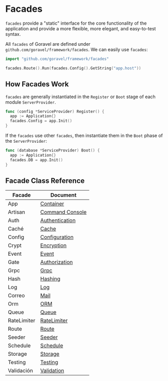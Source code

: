 # Facades

`facades` provide a "static" interface for the core functionality of the application and provide a more flexible, more
elegant, and easy-to-test syntax.

All `facades` of Goravel are defined under `github.com/goravel/framework/facades`. We can easily use `facades`:

```go
import "github.com/goravel/framework/facades"

facades.Route().Run(facades.Config().GetString("app.host"))
```

## How Facades Work

`facades` are generally instantiated in the `Register` or `Boot` stage of each module `ServerProvider`.

```go
func (config *ServiceProvider) Register() {
  app := Application{}
  facades.Config = app.Init()
}
```

If the `facades` use other `facades`, then instantiate them in the `Boot` phase of the `ServerProvider`:

```go
func (database *ServiceProvider) Boot() {
  app := Application{}
  facades.DB = app.Init()
}
```

## Facade Class Reference

| Facade      | Document                                     |
| ----------- | -------------------------------------------- |
| App         | [Container](../foundation/container)         |
| Artisan     | [Command Console](../advanced/artisan)       |
| Auth        | [Authentication](../security/authentication) |
| Caché       | [Cache](../advanced/cache)                   |
| Config      | [Configuration](../quickstart/configuration) |
| Crypt       | [Encryption](../security/encryption)         |
| Event       | [Event](../advanced/events)                  |
| Gate        | [Authorization](../security/authorization)   |
| Grpc        | [Grpc](../basic/grpc)                        |
| Hash        | [Hashing](../security/hashing)               |
| Log         | [Log](../basic/logging)                      |
| Correo      | [Mail](../advanced/mail)                     |
| Orm         | [ORM](../orm/quickstart)                     |
| Queue       | [Queue](../advanced/queues)                  |
| RateLimiter | [RateLimiter](../basic/routing)              |
| Route       | [Route](../basic/routing)                    |
| Seeder      | [Seeder](../orm/seeding)                     |
| Schedule    | [Schedule](../advanced/schedule)             |
| Storage     | [Storage](../advanced/schedule)              |
| Testing     | [Testing](../testing/quickstart)             |
| Validación  | [Validation](../advanced/schedule)           |
